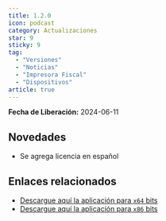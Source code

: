 ```yaml
---
title: 1.2.0
icon: podcast
category: Actualizaciones
star: 9
sticky: 9
tag:
  - "Versiones"
  - "Noticias"
  - "Impresora Fiscal"
  - "Dispositivos"
article: true
---
```


**Fecha de Liberación:** 2024-06-11

## Novedades

- Se agrega licencia en español

## Enlaces relacionados

- [Descargue aquí la aplicación para `x64` bits](https://ams3.digitaloceanspaces.com/erpya/public/downloads/ERP-App-Service-1.2.0-win-x64.exe)
- [Descargue aquí la aplicación para `x86` bits](https://ams3.digitaloceanspaces.com/erpya/public/downloads/ERP-App-Service-1.2.0-win-x86.exe)
